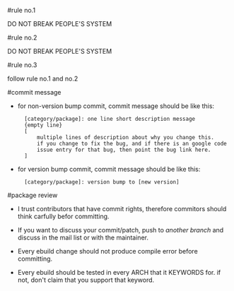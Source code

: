 #rule no.1

DO NOT BREAK PEOPLE'S SYSTEM

#rule no.2

DO NOT BREAK PEOPLE'S SYSTEM

#rule no.3

follow rule no.1 and no.2

#commit message

* for non-version bump commit, commit message should be like this:

        [category/package]: one line short description message
        {empty line}
        [
            multiple lines of description about why you change this.
            if you change to fix the bug, and if there is an google code
            issue entry for that bug, then point the bug link here.
        ]

* for version bump commit, commit message should be like this:

        [category/package]: version bump to [new version]

#package review

* I trust contributors that have commit rights, therefore commitors
  should think carfully befor committing.

* If you want to discuss your commit/patch, push to *another branch*
  and discuss in the mail list or with the maintainer.

* Every ebuild change should not produce compile error before
  committing.

* Every ebuild should be tested in every ARCH that it KEYWORDS for.
  if not, don't claim that you support that keyword.

